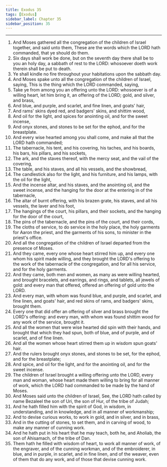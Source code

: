 ```yaml
---
title: Exodus 35
tags: [Exodus]
sidebar_label: Chapter 35
sidebar_position: 35
---
```


---
1. And Moses gathered all the congregation of the children of Israel together, and said unto them, These are the words which the LORD hath commanded, that ye should do them.
2. Six days shall work be done, but on the seventh day there shall be to you an holy day, a sabbath of rest to the LORD: whosoever doeth work therein shall be put to death.
3. Ye shall kindle no fire throughout your habitations upon the sabbath day.
4. And Moses spake unto all the congregation of the children of Israel, saying, This is the thing which the LORD commanded, saying,
5. Take ye from among you an offering unto the LORD: whosoever is of a willing heart, let him bring it, an offering of the LORD; gold, and silver, and brass,
6. And blue, and purple, and scarlet, and fine linen, and goats' hair,
7. And rams' skins dyed red, and badgers' skins, and shittim wood,
8. And oil for the light, and spices for anointing oil, and for the sweet incense,
9. And onyx stones, and stones to be set for the ephod, and for the breastplate.
10. And every wise hearted among you shall come, and make all that the LORD hath commanded;
11. The tabernacle, his tent, and his covering, his taches, and his boards, his bars, his pillars, and his sockets,
12. The ark, and the staves thereof, with the mercy seat, and the vail of the covering,
13. The table, and his staves, and all his vessels, and the showbread,
14. The candlestick also for the light, and his furniture, and his lamps, with the oil for the light,
15. And the incense altar, and his staves, and the anointing oil, and the sweet incense, and the hanging for the door at the entering in of the tabernacle,
16. The altar of burnt offering, with his brazen grate, his staves, and all his vessels, the laver and his foot,
17. The hangings of the court, his pillars, and their sockets, and the hanging for the door of the court,
18. The pins of the tabernacle, and the pins of the court, and their cords,
19. The cloths of service, to do service in the holy place, the holy garments for Aaron the priest, and the garments of his sons, to minister in the priest's office.
20. And all the congregation of the children of Israel departed from the presence of Moses.
21. And they came, every one whose heart stirred him up, and every one whom his spirit made willing, and they brought the LORD's offering to the work of the tabernacle of the congregation, and for all his service, and for the holy garments.
22. And they came, both men and women, as many as were willing hearted, and brought bracelets, and earrings, and rings, and tablets, all jewels of gold: and every man that offered, offered an offering of gold unto the LORD.
23. And every man, with whom was found blue, and purple, and scarlet, and fine linen, and goats' hair, and red skins of rams, and badgers' skins, brought them.
24. Every one that did offer an offering of silver and brass brought the LORD's offering: and every man, with whom was found shittim wood for any work of the service, brought it.
25. And all the women that were wise hearted did spin with their hands, and brought that which they had spun, both of blue, and of purple, and of scarlet, and of fine linen.
26. And all the women whose heart stirred them up in wisdom spun goats' hair.
27. And the rulers brought onyx stones, and stones to be set, for the ephod, and for the breastplate;
28. And spice, and oil for the light, and for the anointing oil, and for the sweet incense.
29. The children of Israel brought a willing offering unto the LORD, every man and woman, whose heart made them willing to bring for all manner of work, which the LORD had commanded to be made by the hand of Moses.
30. And Moses said unto the children of Israel, See, the LORD hath called by name Bezaleel the son of Uri, the son of Hur, of the tribe of Judah;
31. And he hath filled him with the spirit of God, in wisdom, in understanding, and in knowledge, and in all manner of workmanship;
32. And to devise curious works, to work in gold, and in silver, and in brass,
33. And in the cutting of stones, to set them, and in carving of wood, to make any manner of cunning work.
34. And he hath put in his heart that he may teach, both he, and Aholiab, the son of Ahisamach, of the tribe of Dan.
35. Them hath he filled with wisdom of heart, to work all manner of work, of the engraver, and of the cunning workman, and of the embroiderer, in blue, and in purple, in scarlet, and in fine linen, and of the weaver, even of them that do any work, and of those that devise cunning work.